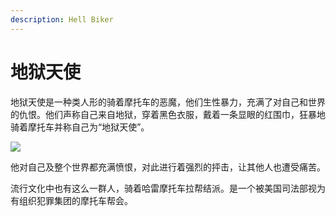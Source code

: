 ```yaml
---
description: Hell Biker
---
```


# 地狱天使

地狱天使是一种类人形的骑着摩托车的恶魔，他们生性暴力，充满了对自己和世界的仇恨。他们声称自己来自地狱，穿着黑色衣服，戴着一条显眼的红围巾，狂暴地骑着摩托车并称自己为“地狱天使”。

![](https://pic4.zhimg.com/80/v2-a971ceec28de72fb220f8cdad4a4ae3f_720w.jpg)

他对自己及整个世界都充满愤恨，对此进行着强烈的抨击，让其他人也遭受痛苦。

流行文化中也有这么一群人，骑着哈雷摩托车拉帮结派。是一个被美国司法部视为有组织犯罪集团的摩托车帮会。

